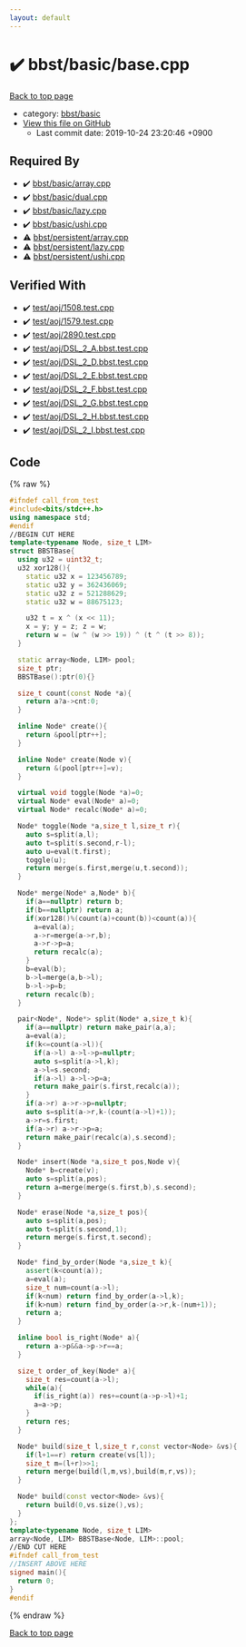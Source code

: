 ```yaml
---
layout: default
---
```


<!-- mathjax config similar to math.stackexchange -->
<script type="text/javascript" async
  src="https://cdnjs.cloudflare.com/ajax/libs/mathjax/2.7.5/MathJax.js?config=TeX-MML-AM_CHTML">
</script>
<script type="text/x-mathjax-config">
  MathJax.Hub.Config({
    TeX: { equationNumbers: { autoNumber: "AMS" }},
    tex2jax: {
      inlineMath: [ ['$','$'] ],
      processEscapes: true
    },
    "HTML-CSS": { matchFontHeight: false },
    displayAlign: "left",
    displayIndent: "2em"
  });
</script>

<script type="text/javascript" src="https://cdnjs.cloudflare.com/ajax/libs/jquery/3.4.1/jquery.min.js"></script>
<script src="https://cdn.jsdelivr.net/npm/jquery-balloon-js@1.1.2/jquery.balloon.min.js" integrity="sha256-ZEYs9VrgAeNuPvs15E39OsyOJaIkXEEt10fzxJ20+2I=" crossorigin="anonymous"></script>
<script type="text/javascript" src="../../../assets/js/copy-button.js"></script>
<link rel="stylesheet" href="../../../assets/css/copy-button.css" />


# :heavy_check_mark: bbst/basic/base.cpp
<a href="../../../index.html">Back to top page</a>

* category: <a href="../../../index.html#fdd417a23ea00086418babb4ed5c9a26">bbst/basic</a>
* <a href="{{ site.github.repository_url }}/blob/master/bbst/basic/base.cpp">View this file on GitHub</a>
    - Last commit date: 2019-10-24 23:20:46 +0900




## Required By
* :heavy_check_mark: <a href="array.cpp.html">bbst/basic/array.cpp</a>
* :heavy_check_mark: <a href="dual.cpp.html">bbst/basic/dual.cpp</a>
* :heavy_check_mark: <a href="lazy.cpp.html">bbst/basic/lazy.cpp</a>
* :heavy_check_mark: <a href="ushi.cpp.html">bbst/basic/ushi.cpp</a>
* :warning: <a href="../persistent/array.cpp.html">bbst/persistent/array.cpp</a>
* :warning: <a href="../persistent/lazy.cpp.html">bbst/persistent/lazy.cpp</a>
* :warning: <a href="../persistent/ushi.cpp.html">bbst/persistent/ushi.cpp</a>


## Verified With
* :heavy_check_mark: <a href="../../../verify/test/aoj/1508.test.cpp.html">test/aoj/1508.test.cpp</a>
* :heavy_check_mark: <a href="../../../verify/test/aoj/1579.test.cpp.html">test/aoj/1579.test.cpp</a>
* :heavy_check_mark: <a href="../../../verify/test/aoj/2890.test.cpp.html">test/aoj/2890.test.cpp</a>
* :heavy_check_mark: <a href="../../../verify/test/aoj/DSL_2_A.bbst.test.cpp.html">test/aoj/DSL_2_A.bbst.test.cpp</a>
* :heavy_check_mark: <a href="../../../verify/test/aoj/DSL_2_D.bbst.test.cpp.html">test/aoj/DSL_2_D.bbst.test.cpp</a>
* :heavy_check_mark: <a href="../../../verify/test/aoj/DSL_2_E.bbst.test.cpp.html">test/aoj/DSL_2_E.bbst.test.cpp</a>
* :heavy_check_mark: <a href="../../../verify/test/aoj/DSL_2_F.bbst.test.cpp.html">test/aoj/DSL_2_F.bbst.test.cpp</a>
* :heavy_check_mark: <a href="../../../verify/test/aoj/DSL_2_G.bbst.test.cpp.html">test/aoj/DSL_2_G.bbst.test.cpp</a>
* :heavy_check_mark: <a href="../../../verify/test/aoj/DSL_2_H.bbst.test.cpp.html">test/aoj/DSL_2_H.bbst.test.cpp</a>
* :heavy_check_mark: <a href="../../../verify/test/aoj/DSL_2_I.bbst.test.cpp.html">test/aoj/DSL_2_I.bbst.test.cpp</a>


## Code
{% raw %}
```cpp
#ifndef call_from_test
#include<bits/stdc++.h>
using namespace std;
#endif
//BEGIN CUT HERE
template<typename Node, size_t LIM>
struct BBSTBase{
  using u32 = uint32_t;
  u32 xor128(){
    static u32 x = 123456789;
    static u32 y = 362436069;
    static u32 z = 521288629;
    static u32 w = 88675123;

    u32 t = x ^ (x << 11);
    x = y; y = z; z = w;
    return w = (w ^ (w >> 19)) ^ (t ^ (t >> 8));
  }

  static array<Node, LIM> pool;
  size_t ptr;
  BBSTBase():ptr(0){}

  size_t count(const Node *a){
    return a?a->cnt:0;
  }

  inline Node* create(){
    return &pool[ptr++];
  }

  inline Node* create(Node v){
    return &(pool[ptr++]=v);
  }

  virtual void toggle(Node *a)=0;
  virtual Node* eval(Node* a)=0;
  virtual Node* recalc(Node* a)=0;

  Node* toggle(Node *a,size_t l,size_t r){
    auto s=split(a,l);
    auto t=split(s.second,r-l);
    auto u=eval(t.first);
    toggle(u);
    return merge(s.first,merge(u,t.second));
  }

  Node* merge(Node* a,Node* b){
    if(a==nullptr) return b;
    if(b==nullptr) return a;
    if(xor128()%(count(a)+count(b))<count(a)){
      a=eval(a);
      a->r=merge(a->r,b);
      a->r->p=a;
      return recalc(a);
    }
    b=eval(b);
    b->l=merge(a,b->l);
    b->l->p=b;
    return recalc(b);
  }

  pair<Node*, Node*> split(Node* a,size_t k){
    if(a==nullptr) return make_pair(a,a);
    a=eval(a);
    if(k<=count(a->l)){
      if(a->l) a->l->p=nullptr;
      auto s=split(a->l,k);
      a->l=s.second;
      if(a->l) a->l->p=a;
      return make_pair(s.first,recalc(a));
    }
    if(a->r) a->r->p=nullptr;
    auto s=split(a->r,k-(count(a->l)+1));
    a->r=s.first;
    if(a->r) a->r->p=a;
    return make_pair(recalc(a),s.second);
  }

  Node* insert(Node *a,size_t pos,Node v){
    Node* b=create(v);
    auto s=split(a,pos);
    return a=merge(merge(s.first,b),s.second);
  }

  Node* erase(Node *a,size_t pos){
    auto s=split(a,pos);
    auto t=split(s.second,1);
    return merge(s.first,t.second);
  }

  Node* find_by_order(Node *a,size_t k){
    assert(k<count(a));
    a=eval(a);
    size_t num=count(a->l);
    if(k<num) return find_by_order(a->l,k);
    if(k>num) return find_by_order(a->r,k-(num+1));
    return a;
  }

  inline bool is_right(Node* a){
    return a->p&&a->p->r==a;
  }

  size_t order_of_key(Node* a){
    size_t res=count(a->l);
    while(a){
      if(is_right(a)) res+=count(a->p->l)+1;
      a=a->p;
    }
    return res;
  }

  Node* build(size_t l,size_t r,const vector<Node> &vs){
    if(l+1==r) return create(vs[l]);
    size_t m=(l+r)>>1;
    return merge(build(l,m,vs),build(m,r,vs));
  }

  Node* build(const vector<Node> &vs){
    return build(0,vs.size(),vs);
  }
};
template<typename Node, size_t LIM>
array<Node, LIM> BBSTBase<Node, LIM>::pool;
//END CUT HERE
#ifndef call_from_test
//INSERT ABOVE HERE
signed main(){
  return 0;
}
#endif

```
{% endraw %}

<a href="../../../index.html">Back to top page</a>

